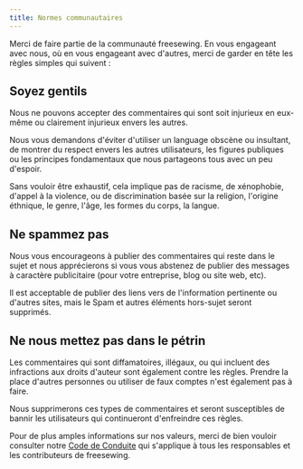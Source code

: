 ```yaml
---
title: Normes communautaires
---
```

Merci de faire partie de la communauté freesewing. 
En vous engageant avec nous, où en vous engageant avec d'autres, merci de garder en tête les règles simples qui suivent : 

## Soyez gentils
Nous ne pouvons accepter des commentaires qui sont soit injurieux en eux-même ou clairement injurieux envers les autres. 

Nous vous demandons d'éviter d'utiliser un language obscène ou insultant, 
de montrer du respect envers les autres utilisateurs, 
les figures publiques ou les principes fondamentaux que nous partageons tous avec un peu d'espoir.

Sans vouloir être exhaustif, cela implique pas de racisme, de xénophobie, d'appel à la violence, 
ou de discrimination basée sur la religion, l'origine éthnique, le genre, l'âge, 
les formes du corps, la langue. 

## Ne spammez pas
Nous vous encourageons à publier des commentaires qui reste dans le sujet et nous apprécierons si 
vous vous abstenez de publier des messages à caractère publicitaire 
(pour votre entreprise, blog ou site web, etc). 

Il est acceptable de publier des liens vers de l'information pertinente ou d'autres sites, 
mais le Spam et autres éléments hors-sujet seront supprimés.

## Ne nous mettez pas dans le pétrin 
Les commentaires qui sont diffamatoires, illégaux, ou qui incluent des infractions aux droits d'auteur sont également contre les règles. 
Prendre la place d'autres personnes ou utiliser de faux comptes n'est également pas à faire.
  
Nous supprimerons ces types de commentaires et seront susceptibles de bannir les utilisateurs qui continueront d'enfreindre ces règles.

<Note>

Pour de plus amples informations sur nos valeurs, merci de bien vouloir consulter 
notre [Code de Conduite](https://fr.freesewing.dev/contributor/code-of-conduct) 
qui s'applique à tous les responsables et les contributeurs de freesewing.

<Note>

